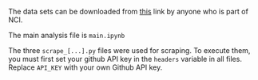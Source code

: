 The data sets can be downloaded from [this](https://studentncirl-my.sharepoint.com/:f:/g/personal/x18107800_student_ncirl_ie/Ei3eGjZi9PlBuKqvOrgpErUBspwL-7tIX8G0YD0O8JUbeA?e=aKpZnd) link by anyone who is part of NCI.

The main analysis file is `main.ipynb`

The three `scrape_[...].py` files were used for scraping. To execute them, you must first set your github API key in the `headers` variable in all files. Replace `API_KEY` with your own Github API key.
